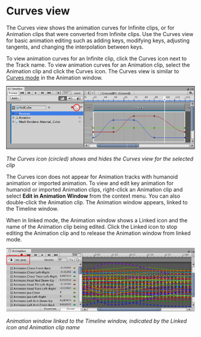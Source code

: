 # Curves view

The Curves view shows the animation curves for Infinite clips, or for Animation clips that were converted from Infinite
clips. Use the Curves view for basic animation editing such as adding keys, modifying keys, adjusting tangents, and
changing the interpolation between keys.

To view animation curves for an Infinite clip, click the Curves icon next to the Track name. To view animation curves
for an Animation clip, select the Animation clip and click the Curves icon. The Curves view is similar
to [Curves mode](https://docs.unity3d.com/Manual/animeditor-AnimationCurves.html) in the Animation window.

![The Curves icon (circled) shows and hides the Curves view for the selected clip](images/timeline_curves_view_icon.png)

_The Curves icon (circled) shows and hides the Curves view for the selected clip_

The Curves icon does not appear for Animation tracks with humanoid animation or imported animation. To view and edit key
animation for humanoid or imported Animation clips, right-click an Animation clip and select **Edit in Animation
Window** from the context menu. You can also double-click the Animation clip. The Animation window appears, linked to
the Timeline window.

When in linked mode, the Animation window shows a Linked icon and the name of the Animation clip being edited. Click the
Linked icon to stop editing the Animation clip and to release the Animation window from linked mode.

![Animation window linked to the Timeline window, indicated by the Linked icon and Animation clip name](images/timeline_animation_window_locked.png)

_Animation window linked to the Timeline window, indicated by the Linked icon and Animation clip name_
